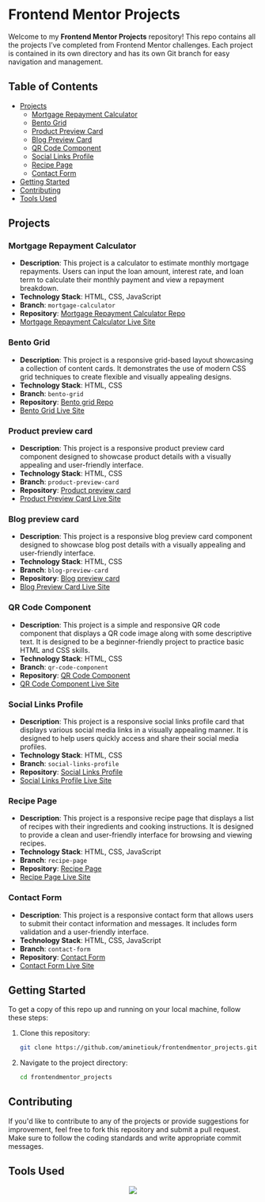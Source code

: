 # Frontend Mentor Projects

Welcome to my **Frontend Mentor Projects** repository! This repo contains all the projects I’ve completed from Frontend Mentor challenges. Each project is contained in its own directory and has its own Git branch for easy navigation and management.

## Table of Contents

- [Projects](#projects)
  - [Mortgage Repayment Calculator](#mortgage-repayment-calculator)
  - [Bento Grid](#bento-grid)
  - [Product Preview Card](#product-preview-card)
  - [Blog Preview Card](#blog-preview-card)
  - [QR Code Component](#qr-code-component)
  - [Social Links Profile](#social-links-profile)
  - [Recipe Page](#recipe-page)
  - [Contact Form](#contact-form)
- [Getting Started](#getting-started)
- [Contributing](#contributing)
- [Tools Used](#tools-used)

## Projects

### Mortgage Repayment Calculator
- **Description**: This project is a calculator to estimate monthly mortgage repayments. Users can input the loan amount, interest rate, and loan term to calculate their monthly payment and view a repayment breakdown.
- **Technology Stack**: HTML, CSS, JavaScript
- **Branch**: `mortgage-calculator`
- **Repository**: [Mortgage Repayment Calculator Repo](https://github.com/aminetiouk/frontendmentor_projects/tree/main/mortgage-calculator)
- [Mortgage Repayment Calculator Live Site](https://mortgage-calculator-pi-six.vercel.app/)

### Bento Grid
- **Description**: This project is a responsive grid-based layout showcasing a collection of content cards. It demonstrates the use of modern CSS grid techniques to create flexible and visually appealing designs.
- **Technology Stack**: HTML, CSS
- **Branch**: `bento-grid`
- **Repository**: [Bento grid Repo](https://github.com/aminetiouk/frontendmentor_projects/tree/main/bento-grid)
- [Bento Grid Live Site](https://bento-grid-lac-nu.vercel.app/)

### Product preview card
- **Description**: This project is a responsive product preview card component designed to showcase product details with a visually appealing and user-friendly interface.
- **Technology Stack**: HTML, CSS
- **Branch**: `product-preview-card`
- **Repository**: [Product preview card](https://github.com/aminetiouk/frontendmentor_projects/tree/main/product-preview-card)
- [Product Preview Card Live Site](https://product-preview-card-five-sigma.vercel.app/)

### Blog preview card
- **Description**: This project is a responsive blog preview card component designed to showcase blog post details with a visually appealing and user-friendly interface.
- **Technology Stack**: HTML, CSS
- **Branch**: `blog-preview-card`
- **Repository**: [Blog preview card](https://github.com/aminetiouk/frontendmentor_projects/tree/blog-preview-card/blog-preview-card)
- [Blog Preview Card Live Site](https://blog-preview-card-hazel-mu-36.vercel.app/)

### QR Code Component
- **Description**: This project is a simple and responsive QR code component that displays a QR code image along with some descriptive text. It is designed to be a beginner-friendly project to practice basic HTML and CSS skills.
- **Technology Stack**: HTML, CSS
- **Branch**: `qr-code-component`
- **Repository**: [QR Code Component](https://github.com/aminetiouk/frontendmentor_projects/tree/qr-code-component/qr-code-component)
- [QR Code Component Live Site](https://qr-code-component-wheat-seven.vercel.app/)

### Social Links Profile
- **Description**: This project is a responsive social links profile card that displays various social media links in a visually appealing manner. It is designed to help users quickly access and share their social media profiles.
- **Technology Stack**: HTML, CSS
- **Branch**: `social-links-profile`
- **Repository**: [Social Links Profile](https://github.com/aminetiouk/frontendmentor_projects/tree/social-links-profile/social-links-profile)
- [Social Links Profile Live Site](https://frontendmentor-projects-one.vercel.app/)

### Recipe Page
- **Description**: This project is a responsive recipe page that displays a list of recipes with their ingredients and cooking instructions. It is designed to provide a clean and user-friendly interface for browsing and viewing recipes.
- **Technology Stack**: HTML, CSS, JavaScript
- **Branch**: `recipe-page`
- **Repository**: [Recipe Page](https://github.com/aminetiouk/frontendmentor_projects/tree/recipe-page)
- [Recipe Page Live Site](https://recipe-page-phi-ashy.vercel.app/)

### Contact Form
- **Description**: This project is a responsive contact form that allows users to submit their contact information and messages. It includes form validation and a user-friendly interface.
- **Technology Stack**: HTML, CSS, JavaScript
- **Branch**: `contact-form`
- **Repository**: [Contact Form](https://github.com/aminetiouk/frontendmentor_projects/tree/main/contact-form)
- [Contact Form Live Site](https://contact-form-nu-one.vercel.app/)

## Getting Started

To get a copy of this repo up and running on your local machine, follow these steps:

1. Clone this repository:
   ```bash
   git clone https://github.com/aminetiouk/frontendmentor_projects.git
   ```

2. Navigate to the project directory:
   ```bash
   cd frontendmentor_projects
   ```

## Contributing

If you'd like to contribute to any of the projects or provide suggestions for improvement, feel free to fork this repository and submit a pull request. Make sure to follow the coding standards and write appropriate commit messages.

## Tools Used
<div align="center">
  <a href="https://skillicons.dev">
    <img src="https://skillicons.dev/icons?i=css,html,js" />
  </a>
</div>